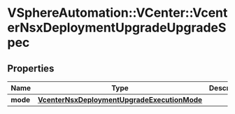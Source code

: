 # VSphereAutomation::VCenter::VcenterNsxDeploymentUpgradeUpgradeSpec

## Properties
Name | Type | Description | Notes
------------ | ------------- | ------------- | -------------
**mode** | [**VcenterNsxDeploymentUpgradeExecutionMode**](VcenterNsxDeploymentUpgradeExecutionMode.md) |  | 



